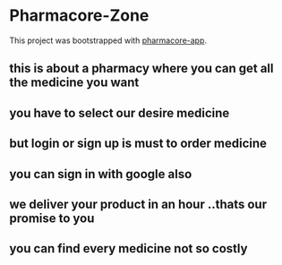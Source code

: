 # Pharmacore-Zone

This project was bootstrapped with [pharmacore-app](https://heath-care-pharmaco-zone.web.app/).

## this is about a pharmacy where you can get all the medicine you want

## you have to select our desire medicine

## but login or sign up is must to order medicine

## you can sign in with google also

## we deliver your product in an hour ..thats our promise to you
 ## you can find every medicine not so costly 
 




